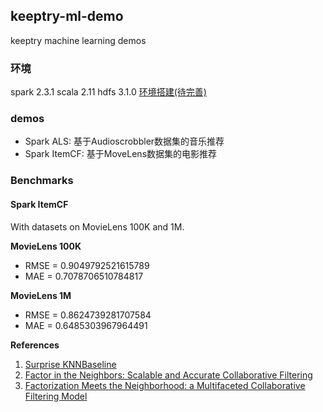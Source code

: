 ## keeptry-ml-demo 

keeptry machine learning demos 

### 环境

spark 2.3.1 
scala 2.11
hdfs 3.1.0
[环境搭建(待完善)](http://www.keeptry.cn)

### demos

- Spark ALS: 基于Audioscrobbler数据集的音乐推荐
- Spark ItemCF: 基于MoveLens数据集的电影推荐

### Benchmarks

#### Spark ItemCF
With datasets on MovieLens 100K and 1M. 

**MovieLens 100K** 

- RMSE = 0.9049792521615789
- MAE = 0.7078706510784817
 
**MovieLens 1M**

- RMSE = 0.8624739281707584
- MAE = 0.6485303967964491

**References**

1. [Surprise KNNBaseline](https://surprise.readthedocs.io/en/stable/knn_inspired.html#surprise.prediction_algorithms.knns.KNNBaseline)
2. [Factor in the Neighbors: Scalable and Accurate Collaborative Filtering](http://courses.ischool.berkeley.edu/i290-dm/s11/SECURE/a1-koren.pdf)
3. [Factorization Meets the Neighborhood: a Multifaceted Collaborative Filtering Model](http://www.cs.rochester.edu/twiki/pub/Main/HarpSeminar/Factorization_Meets_the_Neighborhood-_a_Multifaceted_Collaborative_Filtering_Model.pdf)
